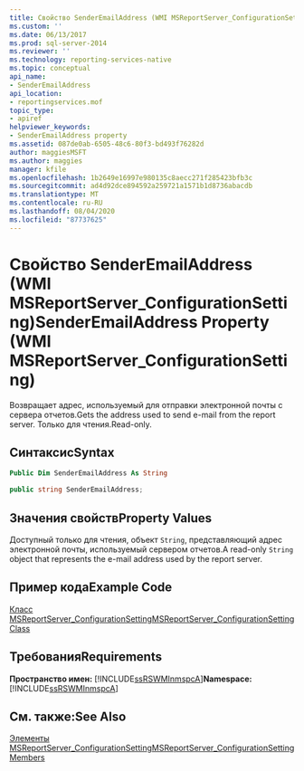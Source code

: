 ```yaml
---
title: Свойство SenderEmailAddress (WMI MSReportServer_ConfigurationSetting) | Документы Майкрософт
ms.custom: ''
ms.date: 06/13/2017
ms.prod: sql-server-2014
ms.reviewer: ''
ms.technology: reporting-services-native
ms.topic: conceptual
api_name:
- SenderEmailAddress
api_location:
- reportingservices.mof
topic_type:
- apiref
helpviewer_keywords:
- SenderEmailAddress property
ms.assetid: 087de0ab-6505-48c6-80f3-bd493f76282d
author: maggiesMSFT
ms.author: maggies
manager: kfile
ms.openlocfilehash: 1b2649e16997e980135c8aecc271f285423bfb3c
ms.sourcegitcommit: ad4d92dce894592a259721a1571b1d8736abacdb
ms.translationtype: MT
ms.contentlocale: ru-RU
ms.lasthandoff: 08/04/2020
ms.locfileid: "87737625"
---
```

# <a name="senderemailaddress-property-wmi-msreportserver_configurationsetting"></a><span data-ttu-id="f2fc0-102">Свойство SenderEmailAddress (WMI MSReportServer_ConfigurationSetting)</span><span class="sxs-lookup"><span data-stu-id="f2fc0-102">SenderEmailAddress Property (WMI MSReportServer_ConfigurationSetting)</span></span>
  <span data-ttu-id="f2fc0-103">Возвращает адрес, используемый для отправки электронной почты с сервера отчетов.</span><span class="sxs-lookup"><span data-stu-id="f2fc0-103">Gets the address used to send e-mail from the report server.</span></span> <span data-ttu-id="f2fc0-104">Только для чтения.</span><span class="sxs-lookup"><span data-stu-id="f2fc0-104">Read-only.</span></span>  
  
## <a name="syntax"></a><span data-ttu-id="f2fc0-105">Синтаксис</span><span class="sxs-lookup"><span data-stu-id="f2fc0-105">Syntax</span></span>  
  
```vb  
Public Dim SenderEmailAddress As String  
```  
  
```csharp  
public string SenderEmailAddress;  
```  
  
## <a name="property-values"></a><span data-ttu-id="f2fc0-106">Значения свойств</span><span class="sxs-lookup"><span data-stu-id="f2fc0-106">Property Values</span></span>  
 <span data-ttu-id="f2fc0-107">Доступный только для чтения, объект `String`, представляющий адрес электронной почты, используемый сервером отчетов.</span><span class="sxs-lookup"><span data-stu-id="f2fc0-107">A read-only `String` object that represents the e-mail address used by the report server.</span></span>  
  
## <a name="example-code"></a><span data-ttu-id="f2fc0-108">Пример кода</span><span class="sxs-lookup"><span data-stu-id="f2fc0-108">Example Code</span></span>  
 [<span data-ttu-id="f2fc0-109">Класс MSReportServer_ConfigurationSetting</span><span class="sxs-lookup"><span data-stu-id="f2fc0-109">MSReportServer_ConfigurationSetting Class</span></span>](msreportserver-configurationsetting-class.md)  
  
## <a name="requirements"></a><span data-ttu-id="f2fc0-110">Требования</span><span class="sxs-lookup"><span data-stu-id="f2fc0-110">Requirements</span></span>  
 <span data-ttu-id="f2fc0-111">**Пространство имен:** [!INCLUDE[ssRSWMInmspcA](../../includes/ssrswminmspca-md.md)]</span><span class="sxs-lookup"><span data-stu-id="f2fc0-111">**Namespace:** [!INCLUDE[ssRSWMInmspcA](../../includes/ssrswminmspca-md.md)]</span></span>  
  
## <a name="see-also"></a><span data-ttu-id="f2fc0-112">См. также:</span><span class="sxs-lookup"><span data-stu-id="f2fc0-112">See Also</span></span>  
 [<span data-ttu-id="f2fc0-113">Элементы MSReportServer_ConfigurationSetting</span><span class="sxs-lookup"><span data-stu-id="f2fc0-113">MSReportServer_ConfigurationSetting Members</span></span>](msreportserver-configurationsetting-members.md)  
  
  
